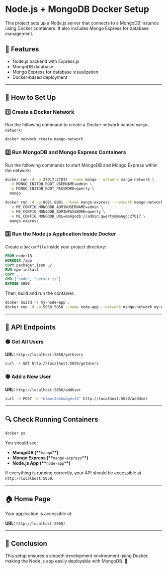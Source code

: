 # Node.js + MongoDB Docker Setup

This project sets up a Node.js server that connects to a MongoDB instance using Docker containers. It also includes Mongo Express for database management.

## 📌 Features

- Node.js backend with Express.js
- MongoDB database
- Mongo Express for database visualization
- Docker-based deployment

---

## 🚀 How to Set Up

### 1️⃣ Create a Docker Network

Run the following command to create a Docker network named `mango-network`:

```sh
docker network create mango-network
```

### 2️⃣ Run MongoDB and Mongo Express Containers

Run the following commands to start MongoDB and Mongo Express within the network:

```sh
docker run -d -p 27017:27017 --name mango --network mango-network \
  -e MONGO_INITDB_ROOT_USERNAME=admin \
  -e MONGO_INITDB_ROOT_PASSWORD=qwerty \
  mongo

docker run -d -p 8081:8081 --name mango-express --network mango-network \
  -e ME_CONFIG_MONGODB_ADMINUSERNAME=admin \
  -e ME_CONFIG_MONGODB_ADMINPASSWORD=qwerty \
  -e ME_CONFIG_MONGODB_URL=mongodb://admin:qwerty@mango:27017 \
  mongo-express
```

### 3️⃣ Run the Node.js Application Inside Docker

Create a `Dockerfile` inside your project directory:

```dockerfile
FROM node:18
WORKDIR /app
COPY package*.json ./
RUN npm install
COPY . .
CMD ["node", "server.js"]
EXPOSE 5050
```

Then, build and run the container:

```sh
docker build -t my-node-app .
docker run -d -p 5050:5050 --name node-app --network mango-network my-node-app
```

---

## 📡 API Endpoints

### 🟢 Get All Users

**URL:** `http://localhost:5050/getUsers`

```sh
curl -X GET http://localhost:5050/getUsers
```

### 🟢 Add a New User

**URL:** `http://localhost:5050/addUser`

```sh
curl -X POST -d "name=John&age=25" http://localhost:5050/addUser
```

---

## 🔍 Check Running Containers

```sh
docker ps
```

You should see:

- **MongoDB (\*\***`mango`\***\*)**
- **Mongo Express (\*\***`mango-express`\***\*)**
- **Node.js App (\*\***`node-app`\***\*)**

If everything is running correctly, your API should be accessible at `http://localhost:5050`.

---

## 🏠 Home Page

Your application is accessible at:

**URL:** `http://localhost:5050/`

---

## 🎯 Conclusion

This setup ensures a smooth development environment using Docker, making the Node.js app easily deployable with MongoDB. 🚀
